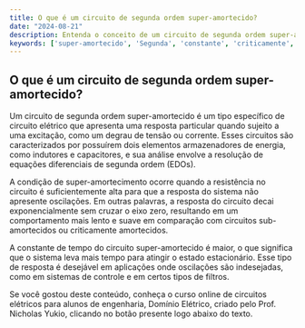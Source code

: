 ```yaml
---
title: O que é um circuito de segunda ordem super-amortecido?
date: "2024-08-21"
description: Entenda o conceito de um circuito de segunda ordem super-amortecido e suas características principais.
keywords: ['super-amortecido', 'Segunda', 'constante', 'criticamente', 'degrau', 'Super-amortecida', 'EDOs']
---
```


## O que é um circuito de segunda ordem super-amortecido?

Um circuito de segunda ordem super-amortecido é um tipo específico de circuito elétrico que apresenta uma resposta particular quando sujeito a uma excitação, como um degrau de tensão ou corrente. Esses circuitos são caracterizados por possuírem dois elementos armazenadores de energia, como indutores e capacitores, e sua análise envolve a resolução de equações diferenciais de segunda ordem (EDOs).

A condição de super-amortecimento ocorre quando a resistência no circuito é suficientemente alta para que a resposta do sistema não apresente oscilações. Em outras palavras, a resposta do circuito decai exponencialmente sem cruzar o eixo zero, resultando em um comportamento mais lento e suave em comparação com circuitos sub-amortecidos ou criticamente amortecidos.

A constante de tempo do circuito super-amortecido é maior, o que significa que o sistema leva mais tempo para atingir o estado estacionário. Esse tipo de resposta é desejável em aplicações onde oscilações são indesejadas, como em sistemas de controle e em certos tipos de filtros.

Se você gostou deste conteúdo, conheça o curso online de circuitos elétricos para alunos de engenharia, Domínio Elétrico, criado pelo Prof. Nicholas Yukio, clicando no botão presente logo abaixo do texto.